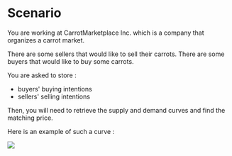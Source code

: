 # Scenario

You are working at CarrotMarketplace Inc. which is a company that organizes a carrot market.

There are some sellers that would like to sell their carrots.
There are some buyers that would like to buy some carrots.

You are asked to store :

- buyers' buying intentions
- sellers' selling intentions

Then, you will need to retrieve the supply and demand curves and find the matching price.

Here is an example of such a curve :

<img src="http://ingrimayne.com/econ/DemandSupply/Figure4.5.gif" />
